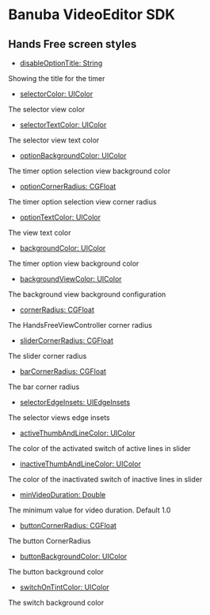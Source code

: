 
# Banuba VideoEditor SDK
## Hands Free screen styles  

 - [disableOptionTitle: String](/Example/Example/Extension/HandsfreeConfiguration.swift#L4)
 
 Showing the title for the timer
 
 - [selectorColor: UIColor](/Example/Example/Extension/HandsfreeConfiguration.swift#L5)
 
 The selector view color
 
  - [selectorTextColor: UIColor](/Example/Example/Extension/HandsfreeConfiguration.swift#L6)
 
 The selector view text color
 
  - [optionBackgroundColor: UIColor](/Example/Example/Extension/HandsfreeConfiguration.swift#L7)
 
 The timer option selection view background color
 
 - [optionCornerRadius: CGFloat](/Example/Example/Extension/HandsfreeConfiguration.swift#L8)
 
 The timer option selection view corner radius
 
 - [optionTextColor: UIColor](/Example/Example/Extension/HandsfreeConfiguration.swift#L9)
 
 The view text color
 
 - [backgroundColor: UIColor](/Example/Example/Extension/HandsfreeConfiguration.swift#L10)

  The timer option view background color
  
 - [backgroundViewColor: UIColor](/Example/Example/Extension/HandsfreeConfiguration.swift#L11)
  
  The  background view background configuration
  
  - [cornerRadius: CGFloat](/Example/Example/Extension/HandsfreeConfiguration.swift#L12)
  
  The HandsFreeViewController corner radius
  
  - [sliderCornerRadius: CGFloat](/Example/Example/Extension/HandsfreeConfiguration.swift#L13)
  
  The slider corner radius
  
  - [barCornerRadius: CGFloat](/Example/Example/Extension/HandsfreeConfiguration.swift#L14)
  
  The bar corner radius
  
  - [selectorEdgeInsets: UIEdgeInsets](/Example/Example/Extension/HandsfreeConfiguration.swift#L15)
  
  The selector views edge insets
  
  - [activeThumbAndLineColor: UIColor](/Example/Example/Extension/HandsfreeConfiguration.swift#L16)
  
  The color of the activated switch of active lines in slider
  
  - [inactiveThumbAndLineColor: UIColor](/Example/Example/Extension/HandsfreeConfiguration.swift#L17)
  
  The color of the inactivated switch of inactive lines in slider
  
  - [minVideoDuration: Double](/Example/Example/Extension/HandsfreeConfiguration.swift#L18)
  
   The minimum value for video duration.
   Default 1.0
   
   - [buttonCornerRadius: CGFloat](/Example/Example/Extension/HandsfreeConfiguration.swift#L19)
   
   The button CornerRadius
   
   - [buttonBackgroundColor: UIColor](/Example/Example/Extension/HandsfreeConfiguration.swift#L20)
   
   The button background color
   
   - [switchOnTintColor: UIColor](/Example/Example/Extension/HandsfreeConfiguration.swift#L21)
   
   The switch background color
